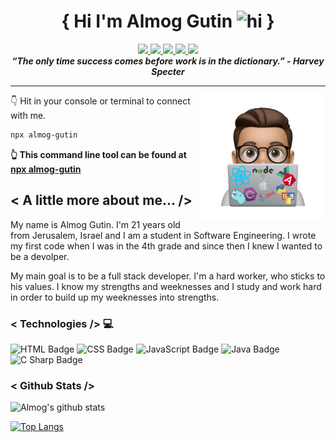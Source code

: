 <h1 align="center"> { Hi I'm Almog Gutin <img src="https://user-images.githubusercontent.com/1303154/88677602-1635ba80-d120-11ea-84d8-d263ba5fc3c0.gif" width="28px" alt="hi"> } </h1>

<p align="center"> 
    <a href=""> <img src="https://img.shields.io/badge/-website-181717?style=for-the-badge&labelColor=black&logo=google-chrome&logoColor=white"/> </a>
    <a href="https://www.linkedin.com/in/almog-gutin-5443a8203/"> <img src="https://img.shields.io/badge/-linkedin-0077B5?style=for-the-badge&labelColor=black&logo=linkedin&logoColor=0077B5"/> </a>
    <a href="mailto:almogm.gutin@gmail.com"> <img src="https://img.shields.io/badge/-gmail-EA4335?style=for-the-badge&labelColor=black&logo=gmail&logoColor=EA4335"/> </a>
    <a href="https://www.instagram.com/almog_gutin/"> <img src="https://img.shields.io/badge/-instagram-E4405F?style=for-the-badge&labelColor=black&logo=instagram&logoColor=E4405F"/> </a>
    <a href="https://github.com/almog-gutin"> <img src="https://img.shields.io/badge/-github-181717?style=for-the-badge&labelColor=black&logo=github&logoColor=white"/> </a>
    <br/>
    <b><em>“The only time success comes before work is in the dictionary.” - Harvey Specter</em></b>
</p> 

***

<img align='right' src="Images/PNG image-33F52D5498E9-1.png" width="200"/>

👇 Hit in your console or terminal to connect with me.

```bash
npx almog-gutin
```
**👆 This command line tool can be found at [npx almog-gutin](https://github.com/almog-gutin/npx-almog-gutin)**


## < A little more about me... />
My name is Almog Gutin. I'm 21 years old from Jerusalem, Israel and I am a student in Software Engineering. I wrote my first code when I was in the 4th grade and since then I knew I wanted to be a devolper. 

My main goal is to be a full stack developer. I'm a hard worker, who sticks to his values. I know my strengths and weeknesses and I study and work hard in order to build up my weeknesses into strengths. 

### < Technologies /> 💻
![HTML Badge](https://img.shields.io/badge/-html5-E34F26?style=for-the-badge&labelColor=black&logo=html5&logoColor=E34F26)
![CSS Badge](https://img.shields.io/badge/-css3-1572B6?style=for-the-badge&labelColor=black&logo=css3&logoColor=1572B6)
![JavaScript Badge](https://img.shields.io/badge/-javascript-F7DF1E?style=for-the-badge&labelColor=black&logo=javascript&logoColor=F7DF1E)
![Java Badge](https://img.shields.io/badge/-java-007396?style=for-the-badge&labelColor=black&logo=java&logoColor=007396)
![C Sharp Badge](https://img.shields.io/badge/-csharp-239120?style=for-the-badge&labelColor=black&logo=c-sharp&logoColor=239120)

### < Github Stats />
![Almog's github stats](https://github-readme-stats.vercel.app/api?username=almog-gutin&theme=dark&show_icons=true)

[![Top Langs](https://github-readme-stats.vercel.app/api/top-langs/?username=almog-gutin&layout=compact)](https://github.com/almog-gutin/github-readme-stats)


